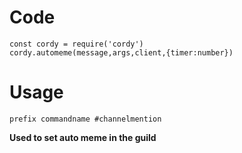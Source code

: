 # Code
```
const cordy = require('cordy')
cordy.automeme(message,args,client,{timer:number})
```
# Usage
```
prefix commandname #channelmention
```
**Used to set auto meme in the guild**
